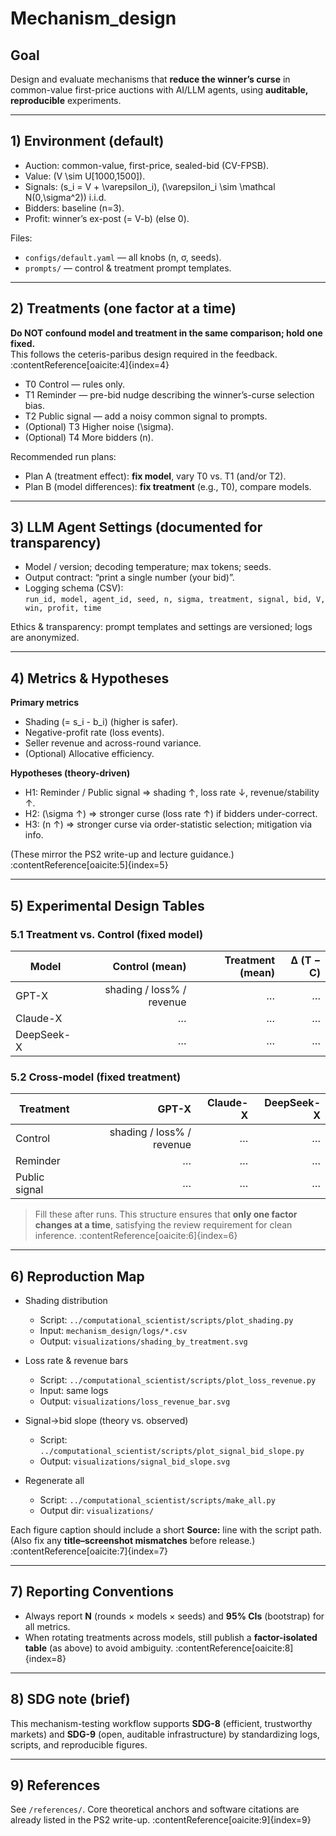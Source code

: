 # Mechanism_design

## Goal
Design and evaluate mechanisms that **reduce the winner’s curse** in common-value first-price auctions with AI/LLM agents, using **auditable, reproducible** experiments.

---

## 1) Environment (default)
- Auction: common-value, first-price, sealed-bid (CV-FPSB).
- Value: \(V \sim U[1000,1500]\).
- Signals: \(s_i = V + \varepsilon_i\), \(\varepsilon_i \sim \mathcal N(0,\sigma^2)\) i.i.d.
- Bidders: baseline \(n=3\).  
- Profit: winner’s ex-post \(= V-b\) (else 0).

Files:
- `configs/default.yaml` — all knobs (n, σ, seeds).
- `prompts/` — control & treatment prompt templates.

---

## 2) Treatments (one factor at a time)

**Do NOT confound model and treatment in the same comparison; hold one fixed.**  
This follows the ceteris-paribus design required in the feedback. :contentReference[oaicite:4]{index=4}

- T0 Control — rules only.  
- T1 Reminder — pre-bid nudge describing the winner’s-curse selection bias.  
- T2 Public signal — add a noisy common signal to prompts.  
- (Optional) T3 Higher noise \(\sigma\).  
- (Optional) T4 More bidders \(n\).

Recommended run plans:
- Plan A (treatment effect): **fix model**, vary T0 vs. T1 (and/or T2).  
- Plan B (model differences): **fix treatment** (e.g., T0), compare models.

---

## 3) LLM Agent Settings (documented for transparency)
- Model / version; decoding temperature; max tokens; seeds.  
- Output contract: “print a single number (your bid)”.  
- Logging schema (CSV):  
  `run_id, model, agent_id, seed, n, sigma, treatment, signal, bid, V, win, profit, time`

Ethics & transparency: prompt templates and settings are versioned; logs are anonymized.

---

## 4) Metrics & Hypotheses

**Primary metrics**
- Shading \(= s_i - b_i\) (higher is safer).  
- Negative-profit rate (loss events).  
- Seller revenue and across-round variance.  
- (Optional) Allocative efficiency.

**Hypotheses (theory-driven)**
- H1: Reminder / Public signal ⇒ shading ↑, loss rate ↓, revenue/stability ↑.  
- H2: \(\sigma ↑\) ⇒ stronger curse (loss rate ↑) if bidders under-correct.  
- H3: \(n ↑\) ⇒ stronger curse via order-statistic selection; mitigation via info.

(These mirror the PS2 write-up and lecture guidance.) :contentReference[oaicite:5]{index=5}

---

## 5) Experimental Design Tables

### 5.1 Treatment vs. Control (fixed model)
| Model | Control (mean) | Treatment (mean) | Δ (T − C) |
|---|---:|---:|---:|
| GPT-X | shading / loss% / revenue | … | … |
| Claude-X | … | … | … |
| DeepSeek-X | … | … | … |

### 5.2 Cross-model (fixed treatment)
| Treatment | GPT-X | Claude-X | DeepSeek-X |
|---|---:|---:|---:|
| Control | shading / loss% / revenue | … | … |
| Reminder | … | … | … |
| Public signal | … | … | … |

> Fill these after runs. This structure ensures that **only one factor changes at a time**, satisfying the review requirement for clean inference. :contentReference[oaicite:6]{index=6}

---

## 6) Reproduction Map

- Shading distribution  
  - Script: `../computational_scientist/scripts/plot_shading.py`  
  - Input: `mechanism_design/logs/*.csv`  
  - Output: `visualizations/shading_by_treatment.svg`

- Loss rate & revenue bars  
  - Script: `../computational_scientist/scripts/plot_loss_revenue.py`  
  - Input: same logs  
  - Output: `visualizations/loss_revenue_bar.svg`

- Signal→bid slope (theory vs. observed)  
  - Script: `../computational_scientist/scripts/plot_signal_bid_slope.py`  
  - Output: `visualizations/signal_bid_slope.svg`

- Regenerate all  
  - Script: `../computational_scientist/scripts/make_all.py`  
  - Output dir: `visualizations/`

Each figure caption should include a short **Source:** line with the script path.  
(Also fix any **title–screenshot mismatches** before release.) :contentReference[oaicite:7]{index=7}

---

## 7) Reporting Conventions

- Always report **N** (rounds × models × seeds) and **95% CIs** (bootstrap) for all metrics.  
- When rotating treatments across models, still publish a **factor-isolated table** (as above) to avoid ambiguity. :contentReference[oaicite:8]{index=8}

---

## 8) SDG note (brief)
This mechanism-testing workflow supports **SDG-8** (efficient, trustworthy markets) and **SDG-9** (open, auditable infrastructure) by standardizing logs, scripts, and reproducible figures.

---

## 9) References
See `/references/`. Core theoretical anchors and software citations are already listed in the PS2 write-up. :contentReference[oaicite:9]{index=9}

